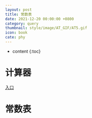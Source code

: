 ```yaml
---
layout: post
title: 常数表
date: 2021-12-20 00:00:00 +0800
category: query
thumbnail: style/image/AT_GIF/AT5.gif
icon: book
cate: phy
---
```



* content
{:toc}

# 计算器

<a href="{{ '/Desmos.html' | prepend: site.baseurl    }} ">入口</a>


# 常数表


<div id="forReact_0"></div>

<script type="text/babel" src="{{ '/myScript/for_2.js'  | prepend : site.baseurl }}"></script>

<div id="forReact_1">

​    
​    
    <!-- <img src="https://sirius1334.love/2/" /> -->

</div>


